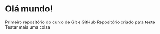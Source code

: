 # Olá mundo!
 Primeiro repositório do curso de Git e GitHub
 Repositório criado para teste
 Testar mais uma coisa
